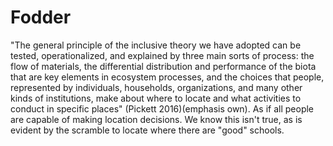 # Fodder

"The general principle of the inclusive theory we have adopted can be tested, operationalized, and explained by three main sorts of process: the flow of materials, the differential distribution and performance of the biota that are key elements in ecosystem processes, and the choices that people, represented by individuals, households, organizations, and many other kinds of institutions, make about where to locate and what activities to conduct in specific places" (Pickett 2016)(emphasis own).
As if all people are capable of making location decisions. We know this isn't true, as is evident by the scramble to locate where there are "good" schools.